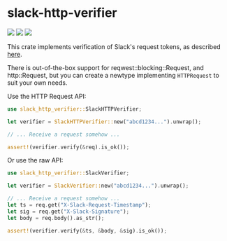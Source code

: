 # slack-http-verifier

<a href="https://docs.rs/slack-http-verifier" alt="View documentation on docs.rs">
    <img src="https://docs.rs/slack-http-verifier/badge.svg" /></a>
<a href="https://crates.io/crates/slack-http-verifier" alt="View on crates.io">
    <img src="https://img.shields.io/crates/v/slack-http-verifier.svg" /></a>
<a href="https://travis-ci.com/denbeigh2000/slack-http-verifier" alt="View builds on Travis CI">
    <img src="https://travis-ci.com/denbeigh2000/slack-http-verifier.svg?branch=master" /></a>


This crate implements verification of Slack's request tokens, as described
[here](https://api.slack.com/docs/verifying-requests-from-slack#sdk_support).

There is out-of-the-box support for reqwest::blocking::Request, and
http::Request, but you can create a newtype implementing `HTTPRequest` to suit
your own needs.

Use the HTTP Request API:
```rust
use slack_http_verifier::SlackHTTPVerifier;

let verifier = SlackHTTPVerifier::new("abcd1234...").unwrap();

// ... Receive a request somehow ...

assert!(verifier.verify(&req).is_ok());
```

Or use the raw API:
```rust
use slack_http_verifier::SlackVerifier;

let verifier = SlackVerifier::new("abcd1234...").unwrap();

// ... Receive a request somehow ...
let ts = req.get("X-Slack-Request-Timestamp");
let sig = req.get("X-Slack-Signature");
let body = req.body().as_str();

assert!(verifier.verify(&ts, &body, &sig).is_ok());
```
